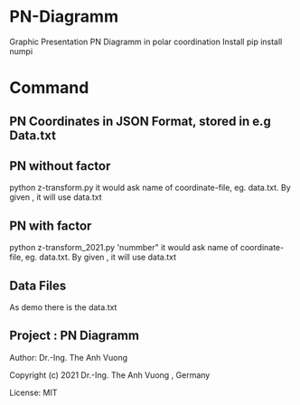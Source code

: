 # PN-Diagramm
Graphic Presentation PN Diagramm in polar coordination
Install pip install numpi

# Command

## PN Coordinates in JSON Format, stored in  e.g Data.txt

## PN without factor
python z-transform.py
it would ask name of coordinate-file, eg. data.txt.
By given <CR> , it will use data.txt 

## PN with factor
python z-transform_2021.py 'nummber"
it would ask name of coordinate-file, eg. data.txt.
By given <CR> , it will use data.txt 

## Data Files
As demo there is the data.txt


Project : PN Diagramm
----
Author: Dr.-Ing. The Anh Vuong 

Copyright (c) 2021 Dr.-Ing. The Anh Vuong , Germany

License: MIT
